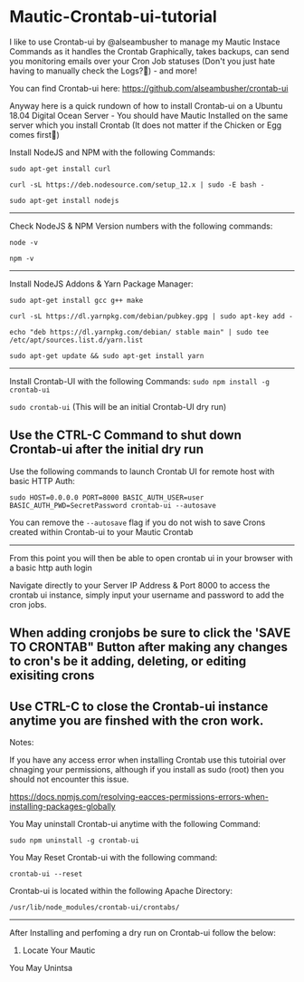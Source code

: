 
# Mautic-Crontab-ui-tutorial

I like to use Crontab-ui by @alseambusher to manage my Mautic Instace Commands as it handles the Crontab Graphically, takes backups, can send you monitoring emails over your Cron Job statuses (Don't you just hate having to manually check the Logs?🤬) - and more!

You can find Crontab-ui here: https://github.com/alseambusher/crontab-ui

Anyway here is a quick rundown of how to install Crontab-ui on a Ubuntu 18.04 Digital Ocean Server - You should have Mautic Installed on the same server which you install Crontab (It does not matter if the Chicken or Egg comes first🐣) 

Install NodeJS and NPM with the following Commands:

```sudo apt-get install curl```

```curl -sL https://deb.nodesource.com/setup_12.x | sudo -E bash -```

```sudo apt-get install nodejs```

---------------------------------
Check NodeJS & NPM Version numbers with the following commands:

```node -v```

```npm -v```

---------------------------------
Install NodeJS Addons & Yarn Package Manager:

```sudo apt-get install gcc g++ make```

```curl -sL https://dl.yarnpkg.com/debian/pubkey.gpg | sudo apt-key add -```

```echo "deb https://dl.yarnpkg.com/debian/ stable main" | sudo tee /etc/apt/sources.list.d/yarn.list```

```sudo apt-get update && sudo apt-get install yarn```

--------------------------------
Install Crontab-UI with the following Commands:
```sudo npm install -g crontab-ui```

```sudo crontab-ui```       (This will be an initial Crontab-UI dry run)

Use the CTRL-C Command to shut down Crontab-ui after the initial dry run
-------------------------------
Use the following commands to launch Crontab UI for remote host with basic HTTP Auth:

```sudo HOST=0.0.0.0 PORT=8000 BASIC_AUTH_USER=user BASIC_AUTH_PWD=SecretPassword crontab-ui --autosave```

You can remove the ```--autosave``` flag if you do not wish to save Crons created within Crontab-ui to your Mautic Crontab

-------------------------------
From this point you will then be able to open crontab ui in your browser with a basic http auth login

Navigate directly to your Server IP Address & Port 8000 to access the crontab ui instance, simply input your username and password to add the cron jobs. 

When adding cronjobs be sure to click the 'SAVE TO CRONTAB" Button after making any changes to cron's be it adding, deleting, or editing exisiting crons
-------------------------------
Use CTRL-C to close the Crontab-ui instance anytime you are finshed with the cron work.
-------------------------------
Notes:

If you have any access error when installing Crontab use this tutoirial over chnaging your permissions, although if you install as sudo (root) then you should not encounter this issue.

https://docs.npmjs.com/resolving-eacces-permissions-errors-when-installing-packages-globally

You May uninstall Crontab-ui anytime with the following Command:

```sudo npm uninstall -g crontab-ui```

You May Reset Crontab-ui with the following command:

```crontab-ui --reset```

Crontab-ui is located within the following Apache Directory:

```/usr/lib/node_modules/crontab-ui/crontabs/```

-------------------------------------------

After Installing and perfoming a dry run on Crontab-ui follow the below:

1. Locate Your Mautic 

You May Unintsa
